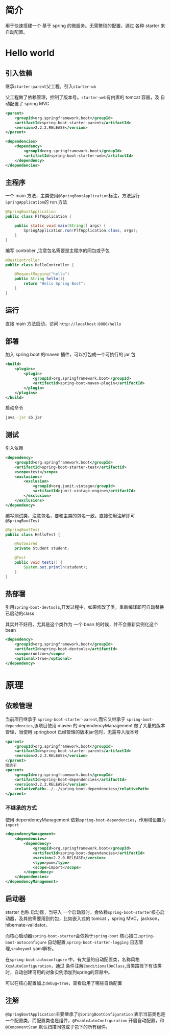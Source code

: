 # 简介

用于快速搭建一个 基于 spring 的微服务。无需繁琐的配置，通过 各种 starter 来自动配置。

# Hello world

## 引入依赖

继承`starter-parent`父工程，引入`starter-wb`

父工程做了依赖管理，控制了版本号。`starter-web`有内置的 tomcat 容器，及 自动配置了 spring MVC

```xml
<parent>
    <groupId>org.springframework.boot</groupId>
    <artifactId>spring-boot-starter-parent</artifactId>
    <version>2.2.2.RELEASE</version>
</parent>

<dependencies>
    <dependency>
        <groupId>org.springframework.boot</groupId>
        <artifactId>spring-boot-starter-web</artifactId>
    </dependency>
</dependencies>
```

## 主程序

一个 main 方法，主类使用`@SpringBootApplication`标注，方法运行`SpringApplication`的 run 方法

```java
@SpringBootApplication
public class PlfApplication {

    public static void main(String[] args) {
        SpringApplication.run(PlfApplication.class, args);
    }
}
```

编写 controller ,注意包名需要是主程序的同包或子包

```java
@RestController
public class HelloController {

    @RequestMapping("hello")
    public String hello(){
        return "Hello Spring Boot";
    }
}
```

## 运行

直接 main 方法启动，访问 `http://localhost:8080/hello `

## 部署

加入 spring boot 的maven 插件，可以打包成一个可执行的 jar 包

```xml
<build>
    <plugins>
        <plugin>
            <groupId>org.springframework.boot</groupId>
            <artifactId>spring-boot-maven-plugin</artifactId>
        </plugin>
    </plugins>
</build>
```

启动命令

```bash
java -jar sb.jar
```

## 测试

引入依赖

```xml
<dependency>
    <groupId>org.springframework.boot</groupId>
    <artifactId>spring-boot-starter-test</artifactId>
    <scope>test</scope>
    <exclusions>
        <exclusion>
            <groupId>org.junit.vintage</groupId>
            <artifactId>junit-vintage-engine</artifactId>
        </exclusion>
    </exclusions>
</dependency>
```

编写测试类，注意包名，要和主类的包名一致。直接使用注解即可`@SpringBootTest`

```java
@SpringBootTest
public class HelloTest {

    @Autowired
    private Student student;

    @Test
    public void test1() {
        System.out.println(student);
    }
}
```

## 热部署

引用`spring-boot-devtools`,开发过程中，如果修改了类，重新编译即可自动替换已启动的class

其实并不好用，尤其是这个类作为 一个 bean 的时候，并不会重新实例化这个bean

```xml
<dependency>
    <groupId>org.springframework.boot</groupId>
    <artifactId>spring-boot-devtools</artifactId>
    <scope>runtime</scope>
    <optional>true</optional>
</dependency>
```



# 原理

## 依赖管理

当前项目继承于 `spring-boot-starter-parent`,而它又继承于 `spring-boot-dependencies`,该项目使用 maven 的 dependencyManagement 做了大量的版本管理，当使用 springboot 已经管理的版本jar包时，无需导入版本号

```xml
<parent>
    <groupId>org.springframework.boot</groupId>
    <artifactId>spring-boot-starter-parent</artifactId>
    <version>2.2.2.RELEASE</version>
</parent>
继承于
<parent>
    <groupId>org.springframework.boot</groupId>
    <artifactId>spring-boot-dependencies</artifactId>
    <version>2.2.2.RELEASE</version>
    <relativePath>../../spring-boot-dependencies</relativePath>
</parent>
```

### 不继承的方式

使用 dependencyManagement 依赖`spring-boot-dependencies`，作用域设置为 `import`

```xml
<dependencyManagement>
    <dependencies>
        <dependency>
            <groupId>org.springframework.boot</groupId>
            <artifactId>spring-boot-dependencies</artifactId>
            <version>2.2.0.RELEASE</version>
            <type>pom</type>
            <scope>import</scope>
        </dependency>
    </dependencies>
</dependencyManagement>
```



## 启动器

starter 也称 启动器，当导入 一个启动器时，会依赖`spring-boot-starter`核心启动器，及其他需要用到的包，比如嵌入式的 tomcat ，spring MVC，jackson，hibernate-validator。

而核心启动器`spring-boot-starter`会依赖于`spring-boot` 核心接口,`spring-boot-autoconfigure` 自动配置,`spring-boot-starter-logging` 日志管理,`snakeyaml` yaml解析。

在`spring-boot-autoconfigure`  中，有大量的自动配置类，名称风格`XxxAutoConfiguration`，通过 条件注解`ConditionalOnClass`,当类路径下有该类时，自动创建可用的对象实例添加到spring的容器中。

可以在核心配置加上`debug=true`，查看启用了哪些自动配置

## 注解

`@SpringBootApplication`主要继承了`@SpringBootConfiguration` 表示当前类也是一个配置类，而配置类也是组件，`@EnableAutoConfiguration` 开启自动配置，和`@ComponentScan` 默认扫描同包或子包下的所有组件。